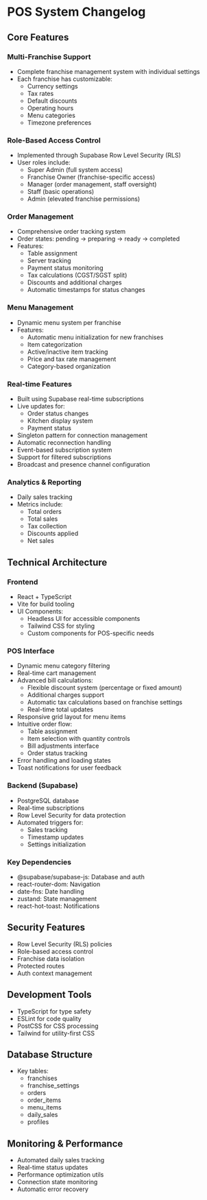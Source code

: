 # POS System Changelog

## Core Features

### Multi-Franchise Support
- Complete franchise management system with individual settings
- Each franchise has customizable:
  - Currency settings
  - Tax rates
  - Default discounts
  - Operating hours
  - Menu categories
  - Timezone preferences

### Role-Based Access Control
- Implemented through Supabase Row Level Security (RLS)
- User roles include:
  - Super Admin (full system access)
  - Franchise Owner (franchise-specific access)
  - Manager (order management, staff oversight)
  - Staff (basic operations)
  - Admin (elevated franchise permissions)

### Order Management
- Comprehensive order tracking system
- Order states: pending → preparing → ready → completed
- Features:
  - Table assignment
  - Server tracking
  - Payment status monitoring
  - Tax calculations (CGST/SGST split)
  - Discounts and additional charges
  - Automatic timestamps for status changes

### Menu Management
- Dynamic menu system per franchise
- Features:
  - Automatic menu initialization for new franchises
  - Item categorization
  - Active/inactive item tracking
  - Price and tax rate management
  - Category-based organization

### Real-time Features
- Built using Supabase real-time subscriptions
- Live updates for:
  - Order status changes
  - Kitchen display system
  - Payment status
- Singleton pattern for connection management
- Automatic reconnection handling
- Event-based subscription system
- Support for filtered subscriptions
- Broadcast and presence channel configuration

### Analytics & Reporting
- Daily sales tracking
- Metrics include:
  - Total orders
  - Total sales
  - Tax collection
  - Discounts applied
  - Net sales

## Technical Architecture

### Frontend
- React + TypeScript
- Vite for build tooling
- UI Components:
  - Headless UI for accessible components
  - Tailwind CSS for styling
  - Custom components for POS-specific needs

### POS Interface
- Dynamic menu category filtering
- Real-time cart management
- Advanced bill calculations:
  - Flexible discount system (percentage or fixed amount)
  - Additional charges support
  - Automatic tax calculations based on franchise settings
  - Real-time total updates
- Responsive grid layout for menu items
- Intuitive order flow:
  - Table assignment
  - Item selection with quantity controls
  - Bill adjustments interface
  - Order status tracking
- Error handling and loading states
- Toast notifications for user feedback

### Backend (Supabase)
- PostgreSQL database
- Real-time subscriptions
- Row Level Security for data protection
- Automated triggers for:
  - Sales tracking
  - Timestamp updates
  - Settings initialization

### Key Dependencies
- @supabase/supabase-js: Database and auth
- react-router-dom: Navigation
- date-fns: Date handling
- zustand: State management
- react-hot-toast: Notifications

## Security Features
- Row Level Security (RLS) policies
- Role-based access control
- Franchise data isolation
- Protected routes
- Auth context management

## Development Tools
- TypeScript for type safety
- ESLint for code quality
- PostCSS for CSS processing
- Tailwind for utility-first CSS

## Database Structure
- Key tables:
  - franchises
  - franchise_settings
  - orders
  - order_items
  - menu_items
  - daily_sales
  - profiles

## Monitoring & Performance
- Automated daily sales tracking
- Real-time status updates
- Performance optimization utils
- Connection state monitoring
- Automatic error recovery
